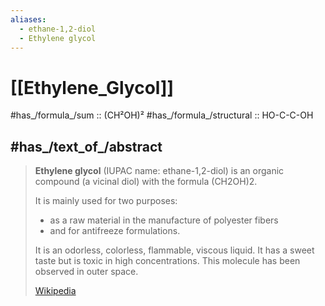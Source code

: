 ```yaml
---
aliases:
  - ethane-1,2-diol
  - Ethylene glycol
---
```


# [[Ethylene_Glycol]] 

#has_/formula_/sum  :: (CH²OH)² 
#has_/formula_/structural :: HO-C-C-OH 

## #has_/text_of_/abstract 

> **Ethylene glycol** (IUPAC name: ethane-1,2-diol) is an organic compound (a vicinal diol) 
> with the formula (CH2OH)2. 
> 
> It is mainly used for two purposes: 
> - as a raw material in the manufacture of polyester fibers 
> - and for antifreeze formulations. 
> 
> It is an odorless, colorless, flammable, viscous liquid. 
> It has a sweet taste but is toxic in high concentrations. 
> This molecule has been observed in outer space.
>
> [Wikipedia](https://en.wikipedia.org/wiki/Ethylene%20glycol) 

